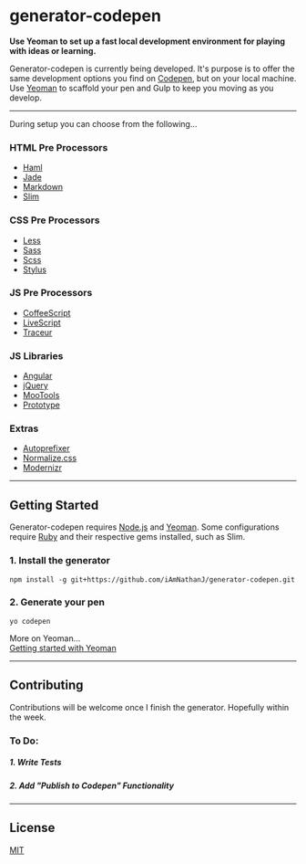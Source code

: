 # generator-codepen

**Use Yeoman to set up a fast local development environment for playing with ideas or learning.**

Generator-codepen is currently being developed. It's purpose is to offer the same development options you find on [Codepen](http://codepen.com/), but on your local machine. Use [Yeoman](http://yeoman.io/) to scaffold your pen and Gulp to keep you moving as you develop.

---

During setup you can choose from the following...

### HTML Pre Processors
+ [Haml](http://haml.info/)
+ [Jade](http://jade-lang.com/)
+ [Markdown](http://daringfireball.net/)
+ [Slim](http://slim-lang.com/)

### CSS Pre Processors
- [Less](http://lesscss.org/)
- [Sass](http://sass-lang.com/)
- [Scss](http://sass-lang.com/)
- [Stylus](http://learnboost.github.io/stylus/)

### JS Pre Processors
- [CoffeeScript](http://coffeescript.org/)
- [LiveScript](http://livescript.net/)
- [Traceur](https://github.com/google/traceur-compiler)

### JS Libraries
- [Angular](https://angularjs.org/)
- [jQuery](http://jquery.com/)
- [MooTools](http://mootools.net/)
- [Prototype](http://prototypejs.org/)

### Extras
- [Autoprefixer](https://github.com/postcss/autoprefixer)
- [Normalize.css](http://necolas.github.io/normalize.css/)
- [Modernizr](http://modernizr.com/)

---

## Getting Started
Generator-codepen requires [Node.js](http://nodejs.org/) and [Yeoman](http://yeoman.io/). Some configurations require [Ruby](http://www.ruby-lang.org/) and their respective gems installed, such as Slim.
  
### 1. Install the generator
`npm install -g git+https://github.com/iAmNathanJ/generator-codepen.git`

### 2. Generate your pen
`yo codepen`

  
More on Yeoman...  
[Getting started with Yeoman](http://yeoman.io/learning/index.html)  

---

## Contributing
Contributions will be welcome once I finish the generator. Hopefully within the week.

### To Do:
##### 1. Write Tests
##### 2. Add "Publish to Codepen" Functionality

---

## License
[MIT](http://opensource.org/licenses/MIT)
